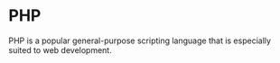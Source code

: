 # PHP

PHP is a popular general-purpose scripting language that is especially suited to web development.